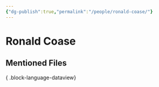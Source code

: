 ```yaml
---
{"dg-publish":true,"permalink":"/people/ronald-coase/"}
---
```



# Ronald Coase

## Mentioned Files

{ .block-language-dataview}
